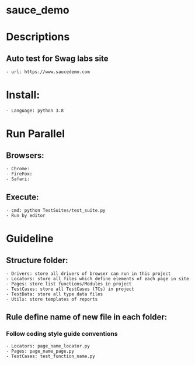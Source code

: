 # sauce_demo
# Descriptions
## Auto test for Swag labs site
    - url: https://www.saucedemo.com
# Install: 
    - Language: python 3.8  
   
# Run Parallel
## Browsers: 
    - Chrome: 
    - FireFox: 
    - Safari: 

## Execute:
    - cmd: python TestSuites/test_suite.py
    - Run by editor
    
# Guideline 
## Structure folder: 
    - Drivers: store all drivers of browser can run in this project
    - Locators: store all files which define elements of each page in site
    - Pages: store list functions/Modules in project
    - TestCases: store all TestCases (TCs) in project
    - TestData: store all type data files
    - Utils: store templates of reports
    
## Rule define name of new file in each folder:
### Follow coding style guide conventions
    - Locators: page_name_locator.py
    - Pages: page_name_page.py
    - TestCases: test_function_name.py

### 